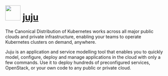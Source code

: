﻿# <img src="https://cdn.jsdelivr.net/gh/chocolatey/chocolatey-coreteampackages@aec5c9771a5f607dc5549f803405aa8d3cb87a7d/icons/juju.png" width="48" height="48"/> [juju](https://chocolatey.org/packages/juju)


The Canonical Distribution of Kubernetes works across all major public clouds and private infrastructure, enabling your teams to operate Kubernetes clusters on demand, anywhere.

Juju is an application and service modelling tool that enables you to quickly model, configure, deploy and manage applications in the cloud with only a few commands. Use it to deploy hundreds of preconfigured services, OpenStack, or your own code to any public or private cloud.

